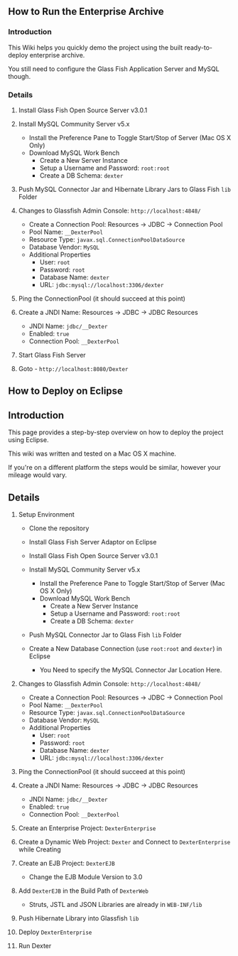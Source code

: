 How to Run the Enterprise Archive
---------------------------------

### Introduction

This Wiki helps you quickly demo the project using the built ready-to-deploy enterprise archive.

You still need to configure the Glass Fish Application Server and MySQL though.


### Details

1. Install Glass Fish Open Source Server v3.0.1

2. Install MySQL Community Server v5.x
	* Install the Preference Pane to Toggle Start/Stop of Server (Mac OS X Only)
	* Download MySQL Work Bench
		* Create a New Server Instance
		* Setup a Username and Password: `root:root`
		* Create a DB Schema: `dexter`

3. Push MySQL Connector Jar and Hibernate Library Jars to Glass Fish `lib` Folder
	
4. Changes to Glassfish Admin Console: `http://localhost:4848/`

	* Create a Connection Pool: Resources → JDBC → Connection Pool
 	* Pool Name: `__DexterPool`
	* Resource Type: `javax.sql.ConnectionPoolDataSource`
	* Database Vendor: `MySQL`
	 * Additional Properties
		* User: `root`
		* Password: `root` 
		* Database Name: `dexter`
		* URL: `jdbc:mysql://localhost:3306/dexter`

5. Ping the ConnectionPool (it should succeed at this point)

6. Create a JNDI Name: Resources → JDBC → JDBC Resources 
	* JNDI Name: `jdbc/__Dexter`
	* Enabled: `true` 
	* Connection Pool: `__DexterPool`

7. Start Glass Fish Server

8. Goto - `http://localhost:8080/Dexter`


How to Deploy on Eclipse
------------------------

## Introduction

This page provides a step-by-step overview on how to deploy the project using Eclipse. 

This wiki was written and tested on a Mac OS X machine.

If you're on a different platform the steps would be similar, however your mileage would vary.

## Details

1. Setup Environment

	* Clone the repository 

	* Install Glass Fish Server Adaptor on Eclipse

	* Install Glass Fish Open Source Server v3.0.1

	* Install MySQL Community Server v5.x
		* Install the Preference Pane to Toggle Start/Stop of Server (Mac OS X Only)
		* Download MySQL Work Bench
			* Create a New Server Instance
			* Setup a Username and Password: `root:root`
			* Create a DB Schema: `dexter`

	* Push MySQL Connector Jar to Glass Fish `lib` Folder

	* Create a New Database Connection (use `root:root` and `dexter`) in Eclipse
		* You Need to specify the MySQL Connector Jar Location Here. 

2. Changes to Glassfish Admin Console: `http://localhost:4848/`

	* Create a Connection Pool: Resources → JDBC → Connection Pool
 	* Pool Name: `__DexterPool`
	* Resource Type: `javax.sql.ConnectionPoolDataSource`
	* Database Vendor: `MySQL`
	 * Additional Properties
		* User: `root`
		* Password: `root` 
		* Database Name: `dexter`
		* URL: `jdbc:mysql://localhost:3306/dexter`

3. Ping the ConnectionPool (it should succeed at this point)

4. Create a JNDI Name: Resources → JDBC → JDBC Resources
	* JNDI Name: `jdbc/__Dexter`
	* Enabled: `true`
	* Connection Pool: `__DexterPool`

5. Create an Enterprise Project: `DexterEnterprise`

6. Create a Dynamic Web Project: `Dexter` and Connect to `DexterEnterprise` while Creating	

7. Create an EJB Project: `DexterEJB`
	* Change the EJB Module Version to 3.0

8. Add `DexterEJB` in the Build Path of `DexterWeb` 
	* Struts, JSTL and JSON Libraries are already in `WEB-INF/lib`

9. Push Hibernate Library into Glassfish `lib`

10. Deploy `DexterEnterprise`

11. Run Dexter
